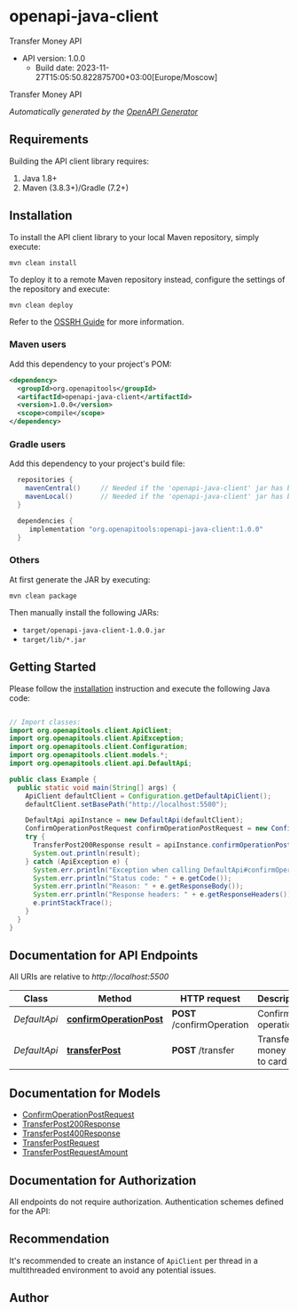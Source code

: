 # openapi-java-client

Transfer Money API
- API version: 1.0.0
  - Build date: 2023-11-27T15:05:50.822875700+03:00[Europe/Moscow]

Transfer Money API


*Automatically generated by the [OpenAPI Generator](https://openapi-generator.tech)*


## Requirements

Building the API client library requires:
1. Java 1.8+
2. Maven (3.8.3+)/Gradle (7.2+)

## Installation

To install the API client library to your local Maven repository, simply execute:

```shell
mvn clean install
```

To deploy it to a remote Maven repository instead, configure the settings of the repository and execute:

```shell
mvn clean deploy
```

Refer to the [OSSRH Guide](http://central.sonatype.org/pages/ossrh-guide.html) for more information.

### Maven users

Add this dependency to your project's POM:

```xml
<dependency>
  <groupId>org.openapitools</groupId>
  <artifactId>openapi-java-client</artifactId>
  <version>1.0.0</version>
  <scope>compile</scope>
</dependency>
```

### Gradle users

Add this dependency to your project's build file:

```groovy
  repositories {
    mavenCentral()     // Needed if the 'openapi-java-client' jar has been published to maven central.
    mavenLocal()       // Needed if the 'openapi-java-client' jar has been published to the local maven repo.
  }

  dependencies {
     implementation "org.openapitools:openapi-java-client:1.0.0"
  }
```

### Others

At first generate the JAR by executing:

```shell
mvn clean package
```

Then manually install the following JARs:

* `target/openapi-java-client-1.0.0.jar`
* `target/lib/*.jar`

## Getting Started

Please follow the [installation](#installation) instruction and execute the following Java code:

```java

// Import classes:
import org.openapitools.client.ApiClient;
import org.openapitools.client.ApiException;
import org.openapitools.client.Configuration;
import org.openapitools.client.models.*;
import org.openapitools.client.api.DefaultApi;

public class Example {
  public static void main(String[] args) {
    ApiClient defaultClient = Configuration.getDefaultApiClient();
    defaultClient.setBasePath("http://localhost:5500");

    DefaultApi apiInstance = new DefaultApi(defaultClient);
    ConfirmOperationPostRequest confirmOperationPostRequest = new ConfirmOperationPostRequest(); // ConfirmOperationPostRequest | Confirm operation
    try {
      TransferPost200Response result = apiInstance.confirmOperationPost(confirmOperationPostRequest);
      System.out.println(result);
    } catch (ApiException e) {
      System.err.println("Exception when calling DefaultApi#confirmOperationPost");
      System.err.println("Status code: " + e.getCode());
      System.err.println("Reason: " + e.getResponseBody());
      System.err.println("Response headers: " + e.getResponseHeaders());
      e.printStackTrace();
    }
  }
}

```

## Documentation for API Endpoints

All URIs are relative to *http://localhost:5500*

Class | Method | HTTP request | Description
------------ | ------------- | ------------- | -------------
*DefaultApi* | [**confirmOperationPost**](docs/DefaultApi.md#confirmOperationPost) | **POST** /confirmOperation | Confirm operation
*DefaultApi* | [**transferPost**](docs/DefaultApi.md#transferPost) | **POST** /transfer | Transfer money card to card


## Documentation for Models

 - [ConfirmOperationPostRequest](docs/ConfirmOperationPostRequest.md)
 - [TransferPost200Response](docs/TransferPost200Response.md)
 - [TransferPost400Response](docs/TransferPost400Response.md)
 - [TransferPostRequest](docs/TransferPostRequest.md)
 - [TransferPostRequestAmount](docs/TransferPostRequestAmount.md)


## Documentation for Authorization

All endpoints do not require authorization.
Authentication schemes defined for the API:

## Recommendation

It's recommended to create an instance of `ApiClient` per thread in a multithreaded environment to avoid any potential issues.

## Author



